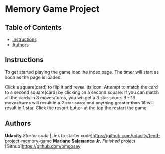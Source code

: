 # Memory Game Project

## Table of Contents

* [Instructions](#instructions)
* [Authors](#authors)

## Instructions

To get started playing the game load the index page. The timer will start as soon as the page is loaded.

Click a square(card) to flip it and reveal its icon. Attempt to match the card to a second square(card) by clicking on a second square. If you can match all the cards in 8 moves/turns, you will get a 3 star score. 9 - 16 moves/turns will result in a 2 star score and anything greater than 16 will result in 1 star. Click the restart button at the top the restart the game.

## Authors

**Udacity** *Starter code* [Link to starter code]https://github.com/udacity/fend-project-memory-game
**Mariano Salamanca Jr.** *Finished project* [Github]https://github.com/omoosey
